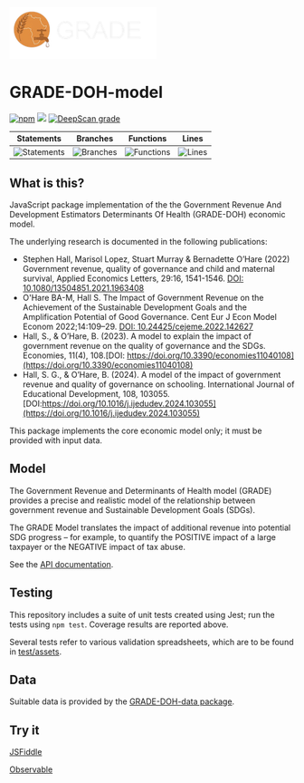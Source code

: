 ![GRADE project logo](https://github.com/stuwilmur/GRADE-DOH-model/blob/main/grade-logo.png?raw=true)
# GRADE-DOH-model

[![npm](https://img.shields.io/npm/v/grade-doh-model)](https://www.npmjs.com/package/grade-doh-model) [![](https://data.jsdelivr.com/v1/package/npm/grade-doh-model/badge)](https://www.jsdelivr.com/package/npm/grade-doh-model)  [![DeepScan grade](https://deepscan.io/api/teams/24725/projects/27879/branches/892755/badge/grade.svg)](https://deepscan.io/dashboard#view=project&tid=24725&pid=27879&bid=892755)

| Statements                  | Branches                | Functions                 | Lines             |
| --------------------------- | ----------------------- | ------------------------- | ----------------- |
| ![Statements](https://img.shields.io/badge/statements-95.58%25-brightgreen.svg?style=flat) | ![Branches](https://img.shields.io/badge/branches-48.97%25-red.svg?style=flat) | ![Functions](https://img.shields.io/badge/functions-97.82%25-brightgreen.svg?style=flat) | ![Lines](https://img.shields.io/badge/lines-95.72%25-brightgreen.svg?style=flat) |

## What is this?

JavaScript package implementation of the the Government Revenue And Development Estimators Determinants Of Health (GRADE-DOH) economic model.

The underlying research is documented in the following publications:

- Stephen Hall, Marisol Lopez, Stuart Murray & Bernadette O’Hare (2022) Government revenue, quality of governance and child and maternal survival, Applied Economics Letters, 29:16, 1541-1546. [DOI: 10.1080/13504851.2021.1963408](https://doi.org/10.1080/13504851.2021.1963408)
- O'Hare BA-M, Hall S. The Impact of Government Revenue on the Achievement of the Sustainable Development Goals and the Amplification Potential of Good Governance. Cent Eur J Econ Model Econom 2022;14:109–29. [DOI: 10.24425/cejeme.2022.142627](https://doi.org/10.24425/cejeme.2022.142627)
- Hall, S., & O’Hare, B. (2023). A model to explain the impact of government revenue on the quality of governance and the SDGs. Economies, 11(4), 108.[DOI: https://doi.org/10.3390/economies11040108](https://doi.org/10.3390/economies11040108)
- Hall, S. G., & O’Hare, B. (2024). A model of the impact of government revenue and quality of governance on schooling. International Journal of Educational Development, 108, 103055. [DOI:https://doi.org/10.1016/j.ijedudev.2024.103055](https://doi.org/10.1016/j.ijedudev.2024.103055)

This package implements the core economic model only; it must be provided with input data.

## Model

The Government Revenue and Determinants of Health model (GRADE) provides a precise and realistic model of the relationship between government revenue and Sustainable Development Goals (SDGs).

The GRADE Model translates the impact of additional revenue into potential SDG progress – for example, to quantify the POSITIVE impact of a large taxpayer or the NEGATIVE impact of tax abuse.

See the [API documentation](./API.md).

## Testing

This repository includes a suite of unit tests created using Jest;  run the tests using `npm test`. Coverage results are reported above.

Several tests refer to various validation spreadsheets, which are to be found in [test/assets](./test/assets).

## Data

Suitable data is provided by the [GRADE-DOH-data package](https://github.com/stuwilmur/GRADE-DOH-data).

## Try it

[JSFiddle](https://jsfiddle.net/1y9nt48o/)

[Observable](https://observablehq.com/@grade/model-user-guide)
